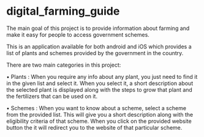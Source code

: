 # digital_farming_guide
The main goal of this project is to provide information about farming and make it easy for people to access government schemes.
 
This is an application available for both android and iOS which provides a list of plants and schemes provided by the government in the country. 

There are two main categories in this project:

•	Plants : When you require any info about any plant, you just need to find it in the given list and select it. When you select it, a short description about the selected plant is displayed along with the steps to grow that plant and the fertilizers that can be used on it.

•	Schemes : When you want to know about a scheme, select a scheme from the provided list. This will give you a short description along with the eligibility criteria of that scheme. When you click on the provided website button the it will redirect you to the website of that particular scheme.

